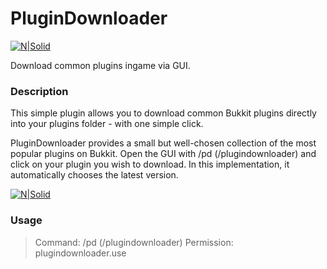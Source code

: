 # PluginDownloader

[![N|Solid](http://fs1.directupload.net/images/180618/vkvo6vhb.png)](https://www.spigotmc.org/resources/plugindownloader.57887)

Download common plugins ingame via GUI.

### Description

This simple plugin allows you to download common Bukkit plugins directly into your plugins folder - with one simple click.

PluginDownloader provides a small but well-chosen collection of the most popular plugins on Bukkit. Open the GUI with /pd (/plugindownloader) and click on your plugin you wish to download. In this implementation, it automatically chooses the latest version.

[![N|Solid](http://fs5.directupload.net/images/180618/5sdhwknb.jpg)](https://www.spigotmc.org/resources/plugindownloader.57887)

### Usage
> Command: /pd (/plugindownloader)
> Permission: plugindownloader.use
